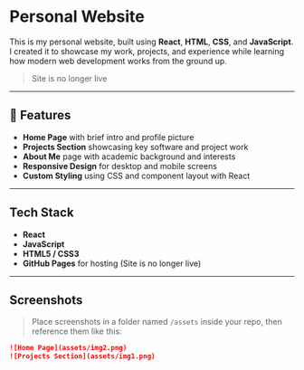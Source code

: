 # Personal Website

This is my personal website, built using **React**, **HTML**, **CSS**, and **JavaScript**. I created it to showcase my work, projects, and experience while learning how modern web development works from the ground up.

> Site is no longer live

---

## 🚀 Features

- **Home Page** with brief intro and profile picture
- **Projects Section** showcasing key software and project work
- **About Me** page with academic background and interests
- **Responsive Design** for desktop and mobile screens
- **Custom Styling** using CSS and component layout with React

---

## Tech Stack

- **React**
- **JavaScript**
- **HTML5 / CSS3**
- **GitHub Pages** for hosting (Site is no longer live)

---

## Screenshots

> Place screenshots in a folder named `/assets` inside your repo, then reference them like this:

```markdown
![Home Page](assets/img2.png)
![Projects Section](assets/img1.png)